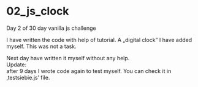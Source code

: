 # 02\_js\_clock

Day 2
of 30 day vanilla js challenge


I have written the code with help of tutorial.
A „digital clock” I have added myself. This was not a task.


Next day have written it myself without any help.<br>
Update:<br>
after 9 days I wrote code again to test myself. You can check it in ‚testsiebie.js’ file.